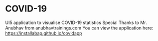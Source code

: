 # COVID-19
UI5 application to visualise COVID-19 statistics 
Special Thanks to Mr. Anubhav from anubhavtrainings.com
You can view the application here: https://installabap.github.io/covidapp
